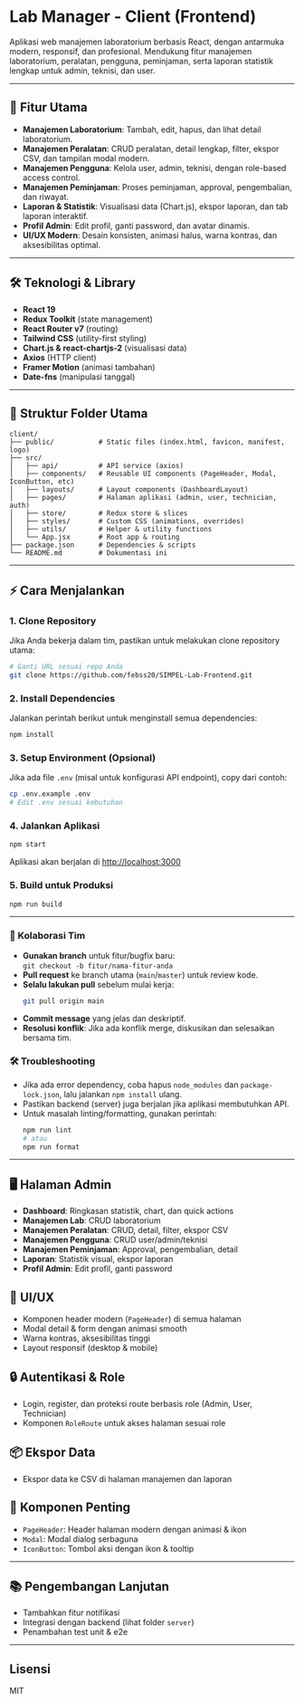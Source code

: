 # Lab Manager - Client (Frontend)

Aplikasi web manajemen laboratorium berbasis React, dengan antarmuka modern, responsif, dan profesional. Mendukung fitur manajemen laboratorium, peralatan, pengguna, peminjaman, serta laporan statistik lengkap untuk admin, teknisi, dan user.

---

## 🚀 Fitur Utama

- **Manajemen Laboratorium**: Tambah, edit, hapus, dan lihat detail laboratorium.
- **Manajemen Peralatan**: CRUD peralatan, detail lengkap, filter, ekspor CSV, dan tampilan modal modern.
- **Manajemen Pengguna**: Kelola user, admin, teknisi, dengan role-based access control.
- **Manajemen Peminjaman**: Proses peminjaman, approval, pengembalian, dan riwayat.
- **Laporan & Statistik**: Visualisasi data (Chart.js), ekspor laporan, dan tab laporan interaktif.
- **Profil Admin**: Edit profil, ganti password, dan avatar dinamis.
- **UI/UX Modern**: Desain konsisten, animasi halus, warna kontras, dan aksesibilitas optimal.

---

## 🛠️ Teknologi & Library

- **React 19**
- **Redux Toolkit** (state management)
- **React Router v7** (routing)
- **Tailwind CSS** (utility-first styling)
- **Chart.js & react-chartjs-2** (visualisasi data)
- **Axios** (HTTP client)
- **Framer Motion** (animasi tambahan)
- **Date-fns** (manipulasi tanggal)

---

## 📁 Struktur Folder Utama

```
client/
├── public/           # Static files (index.html, favicon, manifest, logo)
├── src/
│   ├── api/          # API service (axios)
│   ├── components/   # Reusable UI components (PageHeader, Modal, IconButton, etc)
│   ├── layouts/      # Layout components (DashboardLayout)
│   ├── pages/        # Halaman aplikasi (admin, user, technician, auth)
│   ├── store/        # Redux store & slices
│   ├── styles/       # Custom CSS (animations, overrides)
│   ├── utils/        # Helper & utility functions
│   └── App.jsx       # Root app & routing
├── package.json      # Dependencies & scripts
└── README.md         # Dokumentasi ini
```

---

## ⚡️ Cara Menjalankan

### 1. Clone Repository

Jika Anda bekerja dalam tim, pastikan untuk melakukan clone repository utama:

```bash
# Ganti URL sesuai repo Anda
git clone https://github.com/febss20/SIMPEL-Lab-Frontend.git
```

### 2. Install Dependencies

Jalankan perintah berikut untuk menginstall semua dependencies:

```bash
npm install
```

### 3. Setup Environment (Opsional)

Jika ada file `.env` (misal untuk konfigurasi API endpoint), copy dari contoh:

```bash
cp .env.example .env
# Edit .env sesuai kebutuhan
```

### 4. Jalankan Aplikasi

```bash
npm start
```

Aplikasi akan berjalan di [http://localhost:3000](http://localhost:3000)

### 5. Build untuk Produksi

```bash
npm run build
```

---

### 👥 Kolaborasi Tim

- **Gunakan branch** untuk fitur/bugfix baru:  
  `git checkout -b fitur/nama-fitur-anda`
- **Pull request** ke branch utama (`main`/`master`) untuk review kode.
- **Selalu lakukan pull** sebelum mulai kerja:
  ```bash
  git pull origin main
  ```
- **Commit message** yang jelas dan deskriptif.
- **Resolusi konflik**: Jika ada konflik merge, diskusikan dan selesaikan bersama tim.

### 🛠️ Troubleshooting

- Jika ada error dependency, coba hapus `node_modules` dan `package-lock.json`, lalu jalankan `npm install` ulang.
- Pastikan backend (server) juga berjalan jika aplikasi membutuhkan API.
- Untuk masalah linting/formatting, gunakan perintah:
  ```bash
  npm run lint
  # atau
  npm run format
  ```

---

## 🖥️ Halaman Admin

- **Dashboard**: Ringkasan statistik, chart, dan quick actions
- **Manajemen Lab**: CRUD laboratorium
- **Manajemen Peralatan**: CRUD, detail, filter, ekspor CSV
- **Manajemen Pengguna**: CRUD user/admin/teknisi
- **Manajemen Peminjaman**: Approval, pengembalian, detail
- **Laporan**: Statistik visual, ekspor laporan
- **Profil Admin**: Edit profil, ganti password

## 🎨 UI/UX

- Komponen header modern (`PageHeader`) di semua halaman
- Modal detail & form dengan animasi smooth
- Warna kontras, aksesibilitas tinggi
- Layout responsif (desktop & mobile)

## 🔒 Autentikasi & Role

- Login, register, dan proteksi route berbasis role (Admin, User, Technician)
- Komponen `RoleRoute` untuk akses halaman sesuai role

## 📦 Ekspor Data

- Ekspor data ke CSV di halaman manajemen dan laporan

## 🧩 Komponen Penting

- `PageHeader`: Header halaman modern dengan animasi & ikon
- `Modal`: Modal dialog serbaguna
- `IconButton`: Tombol aksi dengan ikon & tooltip

---

## 📚 Pengembangan Lanjutan

- Tambahkan fitur notifikasi
- Integrasi dengan backend (lihat folder `server`)
- Penambahan test unit & e2e

---

## Lisensi

MIT
